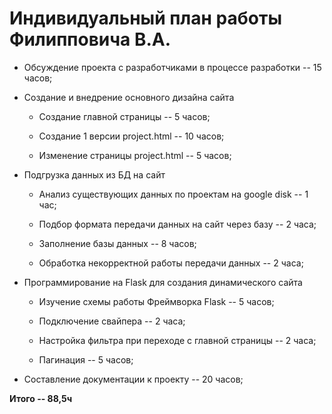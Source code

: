 # Индивидуальный план работы Филипповича В.А.

-   Обсуждение проекта с разработчиками в процессе разработки -- 15
    часов;

-   Создание и внедрение основного дизайна сайта

    -   Создание главной страницы -- 5 часов;

    -   Создание 1 версии project.html -- 10 часов;

    -   Изменение страницы project.html -- 5 часов;

-   Подгрузка данных из БД на сайт

    -   Анализ существующих данных по проектам на google disk -- 1 час;

    -   Подбор формата передачи данных на сайт через базу -- 2 часа;

    -   Заполнение базы данных -- 8 часов;

    -   Обработка некорректной работы передачи данных -- 2 часа;

-   Программирование на Flask для создания динамического сайта

    -   Изучение схемы работы Фреймворка Flask -- 5 часов;

    -   Подключение свайпера -- 2 часа;

    -   Настройка фильтра при переходе с главной страницы -- 2 часа;

    -   Пагинация -- 5 часов;

-   Составление документации к проекту -- 20 часов;

**Итого -- 88,5ч**